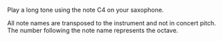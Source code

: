 Play a long tone using the note C4 on your saxophone.

All note names are transposed to the instrument and not in concert pitch. The number following the
note name represents the octave.
